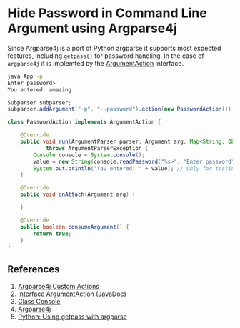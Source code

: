 # Hide Password in Command Line Argument using Argparse4j

Since Argparse4j is a port of Python argparse it supports most expected features, including `getpass()` for password handling. In the case of `argparse4j` it is implemted by the [ArgumentAction](https://argparse4j.github.io/usage.html#custom-actions) interface.

```bash
java App -p
Enter password>
You entered: amazing
```

```java
Subparser subparser;
subparser.addArgument("-p", "--password").action(new PasswordAction());
```

```java
class PasswordAction implements ArgumentAction {

    @Override
    public void run(ArgumentParser parser, Argument arg, Map<String, Object> attrs, String flag, Object value)
            throws ArgumentParserException {
        Console console = System.console();
        value = new String(console.readPassword("%s>", "Enter password"));
        System.out.println("You entered: " + value); // Only for testing!
    }

    @Override
    public void onAttach(Argument arg) {

    }

    @Override
    public boolean consumeArgument() {
        return true;
    }
}
```

## References

1. [Argparse4j Custom Actions](https://argparse4j.github.io/usage.html#custom-actions)
1. [Interface ArgumentAction](https://argparse4j.github.io/apidocs/net/sourceforge/argparse4j/inf/ArgumentAction.html) (JavaDoc)
1. [Class Console](https://docs.oracle.com/javase/8/docs/api/java/io/Console.html)
1. [Argparse4j](https://github.com/argparse4j/argparse4j)
1. [Python: Using getpass with argparse](https://stackoverflow.com/a/57355741/6146580)
